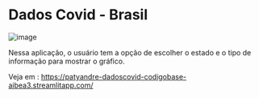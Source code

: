 # Dados Covid - Brasil

![image](https://user-images.githubusercontent.com/102249253/183317142-b721e172-54ee-4602-9752-bb5aa9a7d1f3.png)

Nessa aplicação, o usuário tem a opção de escolher o estado e o tipo de informação para mostrar o gráfico.

Veja em : https://patyandre-dadoscovid-codigobase-aibea3.streamlitapp.com/
